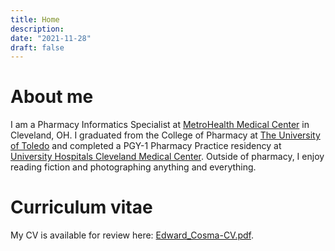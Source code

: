 ```yaml
---
title: Home
description: 
date: "2021-11-28"
draft: false
---
```

# About me
I am a Pharmacy Informatics Specialist at [MetroHealth Medical Center](https://www.metrohealth.org) in Cleveland,&nbsp;OH. I graduated from the College of Pharmacy at [The University of Toledo](http://www.utoledo.edu) and completed a PGY-1 Pharmacy Practice residency at [University Hospitals Cleveland Medical Center](http://www.uhhospitals.org). Outside of pharmacy, I enjoy reading fiction and photographing anything and everything.

# Curriculum vitae
My CV is available for review here: [Edward_Cosma-CV.pdf](/doc/Edward_Cosma-CV.pdf).